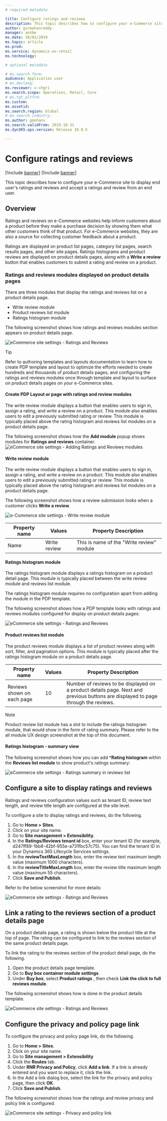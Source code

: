```yaml
---
# required metadata

title: Configure ratings and reviews
description: This topic describes how to configure your e-Commerce site to display customer ratings and reviews.
author: gvrmohanreddy
manager: annbe
ms.date: 10/01/2019
ms.topic: article
ms.prod: 
ms.service: dynamics-ax-retail
ms.technology: 

# optional metadata

# ms.search.form: 
audience: Application user
# ms.devlang: 
ms.reviewer: v-chgri
ms.search.scope: Operations, Retail, Core
# ms.tgt_pltfrm: 
ms.custom: 
ms.assetid: 
ms.search.region: Global
# ms.search.industry: 
ms.author: gmohanv
ms.search.validFrom: 2019-10-31
ms.dyn365.ops.version: Release 10.0.5

---
```


# Configure ratings and reviews

[!include [banner](../includes/preview-banner.md)]
[!include [banner](../includes/banner.md)]

This topic describes how to configure your e-Commerce site to display end user's ratings and reviews and accept a ratings and review from an end user.

## Overview

Ratings and reviews on e-Commerce websites help inform customers about a product before they make a purchase decision by showing them what other customers think of that product. For e-Commerce websites, they are also a source for collecting customer feedback about a product. 

Ratings are displayed on product list pages, category list pages, search results pages, and other site pages. Ratings histograms and product reviews are displayed on product details pages, along with a **Write a review** button that enables customers to submit a rating and review on a product.

### Ratings and reviews modules displayed on product details pages 

There are three modules that display the ratings and reviews list on a product details page.

 - Write review module
 - Product reviews list module
 - Ratings histogram module
 
The following screenshot shows how ratings and reviews modules section appears on product details page.

![eCommerce site settings - Ratings and Reviews ](media/rnr-eCommerce-pdp-reviews-modules_design.png)


   > [!TIP] 
   > Refer to authoring templates and layouts documentation to learn how to create PDP template and layout to optimize the efforts needed to create hundreds and thousands of product details pages, and configuring the ratings and reviews modules once through template and layout to surface on product details pages on your e-Commerce sites. 


#### Create PDP Layout or page with ratings and review modules

The write review module displays a button that enables users to sign in, assign a rating, and write a review on a product. This module also enables users to edit a previously submitted rating or review. This module is typically placed above the rating histogram and reviews list modules on a product details page.

The following screenshot shows how the **Add module** popup shows modules for **Ratings and reviews** container.
![eCommerce site settings - Adding Ratings and Reviews modules](media/rnr-eCommerce-pdp-adding-rnr-modules.png)


#### Write review module

The write review module displays a button that enables users to sign in, assign a rating, and write a review on a product. This module also enables users to edit a previously submitted rating or review. This module is typically placed above the rating histogram and reviews list modules on a product details page.

The following screenshot shows how a review submission looks when a customer clicks **Write a review**.

![e-Commerce site settings - Write review module ](media/rnr-eCommerce-write-review-module.png)

| Property name     | Values                                                       | Property Description                                         |
| ----------------- | ------------------------------------------------------------ | ------------------------------------------------------------ |
| Name             | Write review                                                   | This is name of the "Write review" module|


#### Ratings histogram module

The ratings histogram module displays a ratings histogram on a product detail page. This module is typically placed between the write review module and reviews list module.

The ratings histogram module requires no configuration apart from adding the module in the PDP template. 

The following screenshot shows how a PDP template looks with ratings and reviews modules configured for display on product details pages:

![eCommerce site settings - Ratings and Reviews ](media/rnr-eCommerce-pdp-reviews-modules.png)

#### Product reviews list module

The product reviews module displays a list of product reviews along with sort, filter, and pagination options. This module is typically placed after the ratings histogram module on a product details page.


| Property name     | Values                                                       | Property Description                                         |
| ----------------- | ------------------------------------------------------------ | ------------------------------------------------------------ |
| Reviews shown on each page             | 10                                                   | Number of reviews to be displayed on a product details page. Next and previous buttons are displayed to page through the reviews. |

> [!NOTE]
>Product review list module has a slot to include the ratings histogram module, that would show in the form of rating summary. Please refer to the all module UX design screenshot at the top of this document.


#### Ratings histogram - summary view

The following screenshot shows how you can add ***Rating histogram** within the **Reviews list module** to show product's ratings summary:

![eCommerce site settings - Ratings summary in reviews list ](media/rnr-eCommerce-pdp-rating-histogram-summary.png)



## Configure a site to display ratings and reviews  

Ratings and reviews configuration values such as tenant ID, review text length, and review title length are configured at the site level. 

To configure a site to display ratings and reviews, do the following. 

1. Go to **Home > Sites**.
1. Click on your site name. 
1. Go to **Site management > Extensibility**. 
1. In the **Ratings/Reviews tenant id** box, enter your tenant ID (for example, d247ff89-1bb8-42bf-955e-a731fbc57c75). You can find the tenant ID in your Dynamics 365 Lifecycle Services settings. 
1. In the **reviewTextMaxLength** box, enter the review text maximum length value (maximum 1000 characters). 
1. In the **reviewTitleMaxLength** box, enter the review title maximum length value (maximum 55 characters). 
1. Click **Save and Publish**. 

Refer to the below screenshot for more details:

![eCommerce site settings - Ratings and Reviews ](media/rnr-eCommerce-site-appsettings.png)

## Link a rating to the reviews section of a product details page 

On a product details page, a rating is shown below the product title at the top of page. The rating can be configured to link to the reviews section of the same product details page. 

To link the rating to the reviews section of the product detail page, do the following.  

1. Open the product details page template. 
1. Go to **Buy box container module settings**.
1. Under **Buy box**, select **Product ratings** , then check **Link the click to full reviews module**.

The following screenshot shows how is done in the product details template.

![eCommerce site settings - Ratings and Reviews ](media/rnr-eCommerce-buy-box-rating-summary.png)

## Configure the privacy and policy page link  

To configure the privacy and policy page link, do the following.

1. Go to **Home > Sites**.
1. Click on your site name. 
1. Go to **Site management > Extensibility**
1. Click the **Routes** tab. 
1. Under **RNR Privacy and Policy**, click **Add a link**. If a link is already entered and you want to replace it, click the link. 
1. In the Add a link dialog box, select the link for the privacy and policy page, then click **OK**. 
1. Click **Save and Publish**. 

The following screenshot shows how the ratings and review privacy and policy link is configured.

![eCommerce site settings - Privacy and policy link ](media/rnr-eCommerce-rnr-privacy-policy-link.png)
